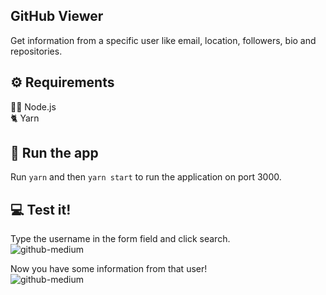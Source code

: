 ## GitHub Viewer

Get information from a specific user like email, location, followers, bio and repositories.

## ⚙️ Requirements

👨‍💻 Node.js<br />
🐈 Yarn

## 🚀 Run the app

Run `yarn` and then `yarn start` to run the application on port 3000.

## 💻 Test it!

Type the username in the form field and click search.<br />
![github-medium](https://i.postimg.cc/hvk27p2D/search.png)

Now you have some information from that user!<br />
![github-medium](https://i.postimg.cc/DfSFL0xH/search-Result.png)
